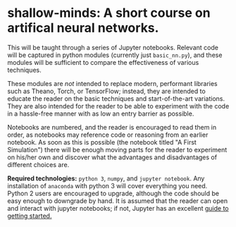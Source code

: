 # shallow-minds: A short course on artifical neural networks.

This will be taught through a series of Jupyter notebooks.  Relevant code will be captured in python modules (currently just `basic_nn.py`), and these modules will be sufficient to compare the effectiveness of various techniques.

These modules are *not* intended to replace modern, performant libraries such as Theano, Torch, or TensorFlow; instead, they are intended to educate the reader on the basic techniques and start-of-the-art variations.  They are also intended for the reader to be able to experiment with the code in a hassle-free manner with as low an entry barrier as possible.

Notebooks are numbered, and the reader is encouraged to read them in order, as notebooks may reference code or reasoning from an earlier notebook.  As soon as this is possible (the notebook titled "A First Simulation") there will be enough moving parts for the reader to experiment on his/her own and discover what the advantages and disadvantages of different choices are.

**Required technologies:** `python 3`, `numpy`, and `jupyter notebook`.  Any installation of `anaconda` with python 3 will cover everything you need. Python 2 users are encouraged to upgrade, although the code should be easy enough to downgrade by hand. It is assumed that the reader can open and interact with jupyter notebooks; if not, Jupyter has an excellent <a href="https://jupyter-notebook-beginner-guide.readthedocs.io/en/latest/">guide to getting started.</a>
